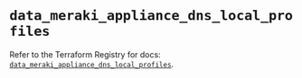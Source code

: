 # `data_meraki_appliance_dns_local_profiles`

Refer to the Terraform Registry for docs: [`data_meraki_appliance_dns_local_profiles`](https://registry.terraform.io/providers/ciscodevnet/meraki/1.7.1/docs/data-sources/appliance_dns_local_profiles).
